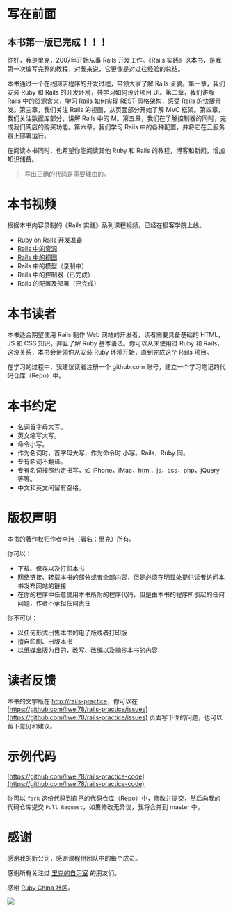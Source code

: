 # 写在前面

## 本书第一版已完成！！！

你好，我是里克，2007年开始从事 Rails 开发工作。《Rails 实践》这本书，是我第一次编写完整的教程，对我来说，它更像是对过往经验的总结。

本书通过一个在线网店程序的开发过程，带领大家了解 Rails 全貌。第一章，我们安装 Ruby 和 Rails 的开发环境，并学习如何设计项目 UI。第二章，我们讲解 Rails 中的资源含义，学习 Rails 如何实现 REST 风格架构，感受 Rails 的快捷开发。第三章，我们关注 Rails 的视图，从页面部分开始了解 MVC 框架。第四章，我们关注数据库部分，讲解 Rails 中的 M。第五章，我们在了解控制器的同时，完成我们网店的购买功能。第六章，我们学习 Rails 中的各种配置，并将它在云服务器上部署运行。

在阅读本书同时，也希望你能阅读其他 Ruby 和 Rails 的教程，博客和新闻，增加知识储备。

> 写出正确的代码是需要理由的。

# 本书视频

根据本书内容录制的《Rails 实践》系列课程视频，已经在极客学院上线。

* [Ruby on Rails 开发准备](http://www.jikexueyuan.com/course/650.html?hmsr=teacher_liweirails_c650)
* [Rails 中的资源](http://www.jikexueyuan.com/course/741.html?hmsr=teacher_liweirails_c741)
* [Rails 中的视图](http://www.jikexueyuan.com/course/788.html?hmsr=teacher_liweirails_c788)
* Rails 中的模型（录制中）
* Rails 中的控制器（已完成）
* Rails 的配置及部署（已完成）

# 本书读者

本书适合期望使用 Rails 制作 Web 网站的开发者，读者需要具备基础的 HTML，JS 和 CSS 知识，并且了解 Ruby 基本语法。你可以从未使用过 Ruby 和 Rails，这没关系，本书会带领你从安装 Ruby 环境开始，直到完成这个 Rails 项目。

在学习的过程中，我建议读者注册一个 github.com 账号，建立一个学习笔记的代码仓库（Repo）中。

# 本书约定

* 名词首字母大写。
* 英文缩写大写。
* 命令小写。
* 作为名词时，首字母大写，作为命令时 小写。Rails，Ruby 同。
* 专有名词不翻译。
* 专有名词按照约定书写，如 iPhone，iMac，html，js，css，php，jQuery 等等。
* 中文和英文间留有空格。

# 版权声明

本书的著作权归作者李玮（署名：里克）所有。

你可以：

* 下载、保存以及打印本书
* 网络链接、转载本书的部分或者全部内容，但是必须在明显处提供读者访问本书发布网站的链接
* 在你的程序中任意使用本书所附的程序代码，但是由本书的程序所引起的任何问题，作者不承担任何责任

你不可以：

* 以任何形式出售本书的电子版或者打印版
* 擅自印刷、出版本书
* 以纸媒出版为目的，改写、改编以及摘抄本书的内容

# 读者反馈

本书的文字版在 [http://rails-practice](http://rails-practice)，你可以在 [https://github.com/liwei78/rails-practice/issues](https://github.com/liwei78/rails-practice/issues) 页面写下你的问题，也可以留下意见和建议。

# 示例代码

[https://github.com/liwei78/rails-practice-code](https://github.com/liwei78/rails-practice-code)

你可以 `fork` 这份代码到自己的代码仓库（Repo）中，修改并提交，然后向我的代码仓库提交 `Pull Request`，如果修改无异议，我将合并到 master 中。

# 感谢

感谢我的新公司，感谢课程树团队中的每个成员。

感谢所有关注过 [里克的自习室](http://railser.cn/) 的朋友们。

感谢 [Ruby China 社区](https://ruby-china.org)。

![](http://railser.cn/uploads/weixin.jpg)
